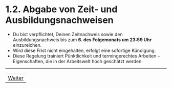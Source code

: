 # 1.2. Abgabe von Zeit- und Ausbildungsnachweisen

- Du bist verpflichtet, Deinen Zeitnachweis sowie den Ausbildungsnachweis bis zum __6. des Folgemonats um 23:59 Uhr__ einzureichen.
- Wird diese Frist nicht eingehalten, erfolgt eine sofortige Kündigung.
- Diese Regelung trainiert Pünktlichkeit und termingerechtes Arbeiten – Eigenschaften, die in der Arbeitswelt hoch geschätzt werden.

---

| |
| --- |
| [Weiter](3/README.md) |
